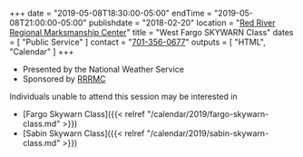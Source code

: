 +++
date = "2019-05-08T18:30:00-05:00"
endTime = "2019-05-08T21:00:00-05:00"
publishdate = "2018-02-20"
location = "[Red River Regional Marksmanship Center](/places/red-river-regional-marksmanship-center/)"
title = "West Fargo SKYWARN Class"
dates = [ "Public Service" ]
contact = "[701-356-0677](tel:701-356-0677)"
outputs = [ "HTML", "Calendar" ]
+++
* Presented by the National Weather Service
* Sponsored by [RRRMC](http://www.rrrmc.com/)

Individuals unable to attend this session may be interested in

* [Fargo Skywarn Class]({{< relref "/calendar/2019/fargo-skywarn-class.md" >}})
* [Sabin Skywarn Class]({{< relref "/calendar/2019/sabin-skywarn-class.md" >}})

